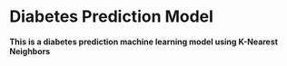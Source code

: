 # Diabetes Prediction Model

<b>This is a diabetes prediction machine learning model using K-Nearest Neighbors</b>
